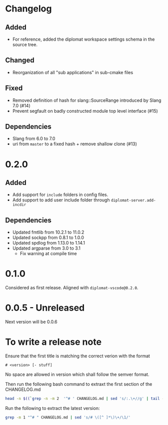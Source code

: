 # Changelog

## Added

 - For reference, added the diplomat workspace settings schema in the source tree.

## Changed

 - Reorganization of all "sub applications" in sub-cmake files

## Fixed

 - Removed definition of hash for slang::SourceRange introduced by Slang 7.0 (#14)
 - Prevent segfault on badly constructed module top level interface (#15)

## Dependencies

 - Slang from 6.0 to 7.0 
 - uri from `master` to a fixed hash + remove shallow clone (#13)


# 0.2.0

## Added

 - Add support for `include` folders in config files.
 - Add support to add user include folder through `diplomat-server.add-incdir` 

## Dependencies
 - Updated fmtlib from 10.2.1 to 11.0.2
 - Updated sockpp from 0.8.1  to 1.0.0
 - Updated spdlog from 1.13.0 to 1.14.1
 - Updated argparse from 3.0 to 3.1
   - Fix warning at compile time

# 0.1.0 
Considered as first release.
Aligned with `diplomat-vscode@0.2.0`. 


# 0.0.5 - Unreleased
Next version will be 0.0.6

# To write a release note

Ensure that the first title is matching the correct verion with the format
```
# <version> [- stuff]
```
No space are allowed in version which shall follow the semver format.

Then run the following bash command to extraxt the first section of the CHANGELOG.md
```bash
head -n $((`grep -n -m 2  '^# ' CHANGELOG.md | sed 's/:.\+//g' | tail -n 1`-1)) CHANGELOG.md
```

Run the following to extract the latest version:
```bash
grep -m 1 "^# " CHANGELOG.md | sed 's/# \([^ ]*\)\+/\1/'
```